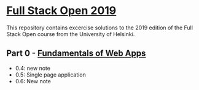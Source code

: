 # [Full Stack Open 2019](https://fullstackopen.com/en/)

This repository contains excercise solutions to the 2019 edition of the Full Stack Open course from the University of Helsinki.

## Part 0 - [Fundamentals of Web Apps](https://fullstackopen.com/en/part0)

- 0.4: new note
- 0.5: Single page application
- 0.6: New note
